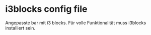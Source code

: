 # i3blocks config file
Angepasste bar mit i3 blocks. Für volle Funktionalität muss i3blocks installiert sein.
